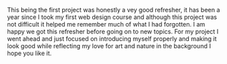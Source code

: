 This being the first project was honestly a vey good refresher, it has been a year since I took my first web design course and although this project was not difficult it helped me remember much of what I had forgotten.  I am happy we got this refresher before going on to new topics.  For my project I went ahead and just focused on introducing myself properly and making it look good while reflecting my love for art and nature in the background I hope you like it.
